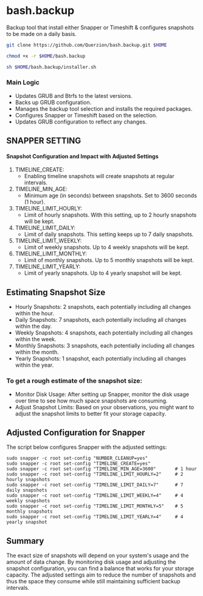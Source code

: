 # bash.backup
Backup tool that install either Snapper or Timeshift & configures snapshots to be made on a daily basis.
```bash
git clone https://github.com/Querzion/bash.backup.git $HOME
```
```bash
chmod +x -r $HOME/bash.backup
```
```bash
sh $HOME/bash.backup/installer.sh
```
### Main Logic
  -  Updates GRUB and Btrfs to the latest versions.
  -  Backs up GRUB configuration.
  -  Manages the backup tool selection and installs the required packages.
  -  Configures Snapper or Timeshift based on the selection.
  -  Updates GRUB configuration to reflect any changes.
## SNAPPER SETTING
#### Snapshot Configuration and Impact with Adjusted Settings
  1. TIMELINE_CREATE:
      -  Enabling timeline snapshots will create snapshots at regular intervals.
  2. TIMELINE_MIN_AGE:
      -  Minimum age (in seconds) between snapshots. Set to 3600 seconds (1 hour).
  3. TIMELINE_LIMIT_HOURLY:
      -  Limit of hourly snapshots. With this setting, up to 2 hourly snapshots will be kept.
  4. TIMELINE_LIMIT_DAILY:
      -  Limit of daily snapshots. This setting keeps up to 7 daily snapshots.
  5. TIMELINE_LIMIT_WEEKLY:
      -  Limit of weekly snapshots. Up to 4 weekly snapshots will be kept.
  6. TIMELINE_LIMIT_MONTHLY:
      -  Limit of monthly snapshots. Up to 5 monthly snapshots will be kept.
  7. TIMELINE_LIMIT_YEARLY:
      -  Limit of yearly snapshots. Up to 4 yearly snapshot will be kept.

## Estimating Snapshot Size
  -  Hourly Snapshots: 2 snapshots, each potentially including all changes within the hour.
  -  Daily Snapshots: 7 snapshots, each potentially including all changes within the day.
  -  Weekly Snapshots: 4 snapshots, each potentially including all changes within the week.
  -  Monthly Snapshots: 3 snapshots, each potentially including all changes within the month.
  -  Yearly Snapshots: 1 snapshot, each potentially including all changes within the year.

### To get a rough estimate of the snapshot size:
  -  Monitor Disk Usage: After setting up Snapper, monitor the disk usage over time to see how much space snapshots are         consuming.
  -  Adjust Snapshot Limits: Based on your observations, you might want to adjust the snapshot limits to better fit your storage capacity.

## Adjusted Configuration for Snapper
The script below configures Snapper with the adjusted settings:

```
sudo snapper -c root set-config "NUMBER_CLEANUP=yes"
sudo snapper -c root set-config "TIMELINE_CREATE=yes"
sudo snapper -c root set-config "TIMELINE_MIN_AGE=3600"       # 1 hour
sudo snapper -c root set-config "TIMELINE_LIMIT_HOURLY=2"     # 2 hourly snapshots
sudo snapper -c root set-config "TIMELINE_LIMIT_DAILY=7"      # 7 daily snapshots
sudo snapper -c root set-config "TIMELINE_LIMIT_WEEKLY=4"     # 4 weekly snapshots
sudo snapper -c root set-config "TIMELINE_LIMIT_MONTHLY=5"    # 5 monthly snapshots
sudo snapper -c root set-config "TIMELINE_LIMIT_YEARLY=4"     # 4 yearly snapshot
```
## Summary
The exact size of snapshots will depend on your system's usage and the amount of data change. By monitoring disk usage and adjusting the snapshot configuration, you can find a balance that works for your storage capacity. The adjusted settings aim to reduce the number of snapshots and thus the space they consume while still maintaining sufficient backup intervals.
